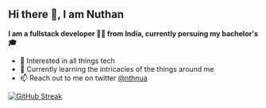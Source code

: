 
## Hi there 👋, I am Nuthan

**I am a fullstack developer 👨‍💻 from India, currently persuing my bachelor's 🎓**
- 👀 Interested in all things tech
- 🌱 Currently learning the intricacies of the things around me
- 📫 Reach out to me on twitter [@nthnua](https://twitter.com/nthnua)


[![GitHub Streak](https://github-readme-streak-stats.herokuapp.com?user=nthnua&theme=vue-dark&hide_border=true&date_format=j%20M%5B%20Y%5D)](https://git.io/streak-stats)
<!---
- 👋 Hi, I’m @nthnua
- 👀 I’m interested in ...
- 🌱 I’m currently learning ...
- 💞️ I’m looking to collaborate on ...
- 📫 How to reach me ...

nthnua/nthnua is a ✨ special ✨ repository because its `README.md` (this file) appears on your GitHub profile.
You can click the Preview link to take a look at your changes.
--->
